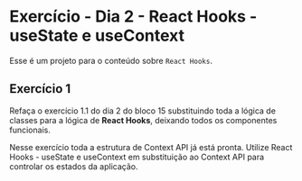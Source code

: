 # Exercício - Dia 2 - React Hooks - useState e useContext

Esse é um projeto para o conteúdo sobre `React Hooks`.

## Exercício 1

Refaça o exercício 1.1 do dia 2 do bloco 15 substituindo toda a lógica de classes para a lógica de **React Hooks**, deixando todos os componentes funcionais.

Nesse exercício toda a estrutura de Context API já está pronta. Utilize React Hooks - useState e useContext em substituição ao Context API para controlar os estados da aplicação.
